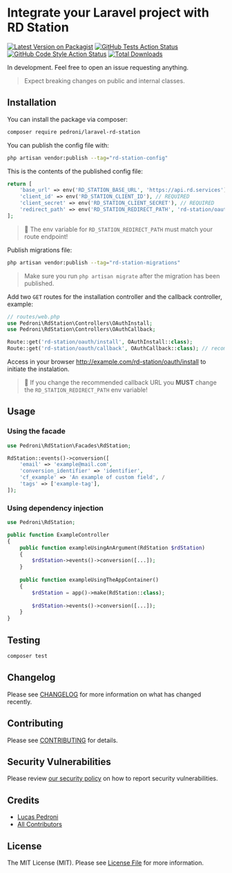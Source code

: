 # Integrate your Laravel project with RD Station

[![Latest Version on Packagist](https://img.shields.io/packagist/v/pedroni/laravel-rd-station.svg?style=flat-square)](https://packagist.org/packages/pedroni/laravel-rd-station)
[![GitHub Tests Action Status](https://img.shields.io/github/workflow/status/pedroni/laravel-rd-station/run-tests?label=tests)](https://github.com/pedroni/laravel-rd-station/actions?query=workflow%3Arun-tests+branch%3Amain)
[![GitHub Code Style Action Status](https://img.shields.io/github/workflow/status/pedroni/laravel-rd-station/Check%20&%20fix%20styling?label=code%20style)](https://github.com/pedroni/laravel-rd-station/actions?query=workflow%3A"Check+%26+fix+styling"+branch%3Amain)
[![Total Downloads](https://img.shields.io/packagist/dt/pedroni/laravel-rd-station.svg?style=flat-square)](https://packagist.org/packages/pedroni/laravel-rd-station)

In development. Feel free to open an issue requesting anything.

> Expect breaking changes on public and internal classes.

## Installation

You can install the package via composer:

```bash
composer require pedroni/laravel-rd-station
```

You can publish the config file with:

```bash
php artisan vendor:publish --tag="rd-station-config"
```

This is the contents of the published config file:

```php
return [
    'base_url' => env('RD_STATION_BASE_URL', 'https://api.rd.services'),
    'client_id' => env('RD_STATION_CLIENT_ID'), // REQUIRED
    'client_secret' => env('RD_STATION_CLIENT_SECRET'), // REQUIRED
    'redirect_path' => env('RD_STATION_REDIRECT_PATH', 'rd-station/oauth/callback'),
];
```

> 🚨 The env variable for `RD_STATION_REDIRECT_PATH` must match your route endpoint!

Publish migrations file:

```bash
php artisan vendor:publish --tag="rd-station-migrations"
```

> Make sure you run `php artisan migrate` after the migration has been published.

Add two `GET` routes for the installation controller and the callback controller, example:

```php
// routes/web.php
use Pedroni\RdStation\Controllers\OAuthInstall;
use Pedroni\RdStation\Controllers\OAuthCallback;

Route::get('rd-station/oauth/install', OAuthInstall::class);
Route::get('rd-station/oauth/callback', OAuthCallback::class); // recommended
```

Access in your browser http://example.com/rd-station/oauth/install to initiate the instalation.

> 🚨 If you change the recommended callback URL you **MUST** change the `RD_STATION_REDIRECT_PATH` env variable!

## Usage

### Using the facade

```php
use Pedroni\RdStation\Facades\RdStation;

RdStation::events()->conversion([
    'email' => 'example@mail.com',
    'conversion_identifier' => 'identifier',
    'cf_example' => 'An example of custom field', /
    'tags' => ['example-tag'],
]);
```

### Using dependency injection

```php
use Pedroni\RdStation;

public function ExampleController
{
    public function exampleUsingAnArgument(RdStation $rdStation)
    {
        $rdStation->events()->conversion([...]);
    }
    
    public function exampleUsingTheAppContainer()
    {
        $rdStation = app()->make(RdStation::class);
        
        $rdStation->events()->conversion([...]);
    }
}

```

## Testing

```bash
composer test
```

## Changelog

Please see [CHANGELOG](CHANGELOG.md) for more information on what has changed recently.

## Contributing

Please see [CONTRIBUTING](.github/CONTRIBUTING.md) for details.

## Security Vulnerabilities

Please review [our security policy](../../security/policy) on how to report security vulnerabilities.

## Credits

- [Lucas Pedroni](https://github.com/pedroni)
- [All Contributors](../../contributors)

## License

The MIT License (MIT). Please see [License File](LICENSE.md) for more information.
